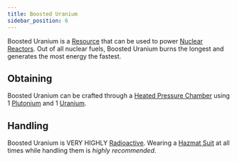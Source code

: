 ```yaml
---
title: Boosted Uranium
sidebar_position: 6
---
```


Boosted Uranium is a [Resource](/docs/Slimefun/Resources) that can be used to power [Nuclear Reactors](Electric-Machines#energy-generation).
Out of all nuclear fuels, Boosted Uranium burns the longest and generates the most energy the fastest.

## Obtaining

Boosted Uranium can be crafted through a [Heated Pressure Chamber](Heated-Pressure-Chamber) using 1 [Plutonium](Plutonium) and 1 [Uranium](Uranium).

## Handling

Boosted Uranium is VERY HIGHLY [Radioactive](Radiation). Wearing a [Hazmat Suit](Armor#hazmat-suit) at all times while handling them is *highly recommended*.
